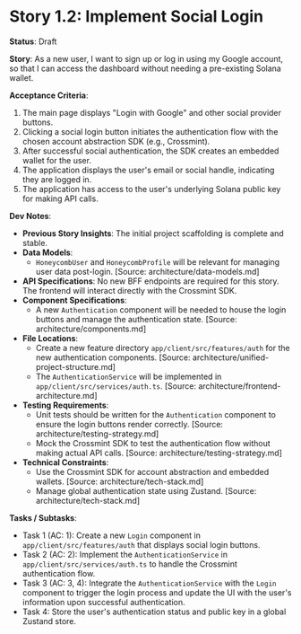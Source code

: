 # Story 1.2: Implement Social Login

**Status**: Draft

**Story**:
As a new user, I want to sign up or log in using my Google account, so that I can access the dashboard without needing a pre-existing Solana wallet.

**Acceptance Criteria**:
1. The main page displays "Login with Google" and other social provider buttons.
2. Clicking a social login button initiates the authentication flow with the chosen account abstraction SDK (e.g., Crossmint).
3. After successful social authentication, the SDK creates an embedded wallet for the user.
4. The application displays the user's email or social handle, indicating they are logged in.
5. The application has access to the user's underlying Solana public key for making API calls.

**Dev Notes**:

*   **Previous Story Insights**: The initial project scaffolding is complete and stable.
*   **Data Models**: 
    *   `HoneycombUser` and `HoneycombProfile` will be relevant for managing user data post-login. [Source: architecture/data-models.md]
*   **API Specifications**: No new BFF endpoints are required for this story. The frontend will interact directly with the Crossmint SDK.
*   **Component Specifications**: 
    *   A new `Authentication` component will be needed to house the login buttons and manage the authentication state. [Source: architecture/components.md]
*   **File Locations**: 
    *   Create a new feature directory `app/client/src/features/auth` for the new authentication components. [Source: architecture/unified-project-structure.md]
    *   The `AuthenticationService` will be implemented in `app/client/src/services/auth.ts`. [Source: architecture/frontend-architecture.md]
*   **Testing Requirements**: 
    *   Unit tests should be written for the `Authentication` component to ensure the login buttons render correctly. [Source: architecture/testing-strategy.md]
    *   Mock the Crossmint SDK to test the authentication flow without making actual API calls. [Source: architecture/testing-strategy.md]
*   **Technical Constraints**: 
    *   Use the Crossmint SDK for account abstraction and embedded wallets. [Source: architecture/tech-stack.md]
    *   Manage global authentication state using Zustand. [Source: architecture/tech-stack.md]

**Tasks / Subtasks**:

*   Task 1 (AC: 1): Create a new `Login` component in `app/client/src/features/auth` that displays social login buttons.
*   Task 2 (AC: 2): Implement the `AuthenticationService` in `app/client/src/services/auth.ts` to handle the Crossmint authentication flow.
*   Task 3 (AC: 3, 4): Integrate the `AuthenticationService` with the `Login` component to trigger the login process and update the UI with the user's information upon successful authentication.
*   Task 4: Store the user's authentication status and public key in a global Zustand store.
<!-- *   Task 5: Write unit tests for the `Login` component. -->

